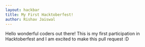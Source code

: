 ```yaml
---
layout: hackbar
title: My First Hacktoberfest!
author: Rishav Jaiswal
---
```


Hello wonderful coders out there! This is my first participation in Hacktoberfest and I am excited to make this pull request :D